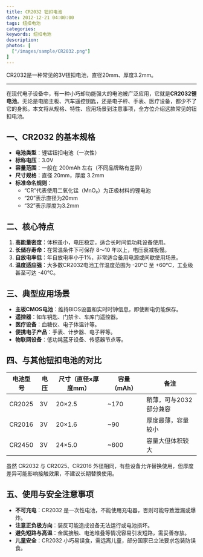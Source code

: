 ```yaml
---
title: CR2032 钮扣电池
date: 2012-12-21 04:00:00
tags: 纽扣电池
categories: 
keywords: 纽扣电池
description: 
photos: [
  ["/images/sample/CR2032.png"]
] 
---
```


CR2032是一种常见的3V钮扣电池，直径20mm、厚度3.2mm。

<!--more-->

---

在现代电子设备中，有一种小巧却功能强大的电池被广泛应用，它就是**CR2032锂电池**。无论是电脑主板、汽车遥控钥匙，还是电子秤、手表、医疗设备，都少不了它的身影。本文将从规格、特性、应用场景到注意事项，全方位介绍这款常见的钮扣电池。


## 一、CR2032 的基本规格

- **电池类型**：锂锰钮扣电池（一次性）
- **标称电压**：3.0V  
- **容量范围**：一般在 200mAh 左右（不同品牌略有差异）  
- **尺寸规格**：直径 20mm，厚度 3.2mm  
- **标准命名规则**：  
  - “CR”代表使用二氧化锰（MnO₂）为正极材料的锂电池  
  - “20”表示直径为20mm  
  - “32”表示厚度为3.2mm  

## 二、核心特点

1. **高能量密度**：体积虽小，电压稳定，适合长时间低功耗设备使用。
2. **长储存寿命**：在常温条件下可保存 8～10 年以上，电压衰减极慢。
3. **自放电率低**：年自放电率小于1%，非常适合备用电源或间歇使用场景。
4. **温度适应强**：大多数CR2032电池工作温度范围为 -20℃ 至 +60℃，工业级甚至可达 -40℃。

## 三、典型应用场景

- **主板CMOS电池**：维持BIOS设置和实时时钟信息，即使断电仍能保存。
- **遥控器**：如车钥匙、门禁卡、车库门遥控器。
- **医疗设备**：血糖仪、电子体温计等。
- **便携电子产品**：手表、计步器、电子秤等。
- **物联网设备**：低功耗蓝牙设备、传感器节点等。

## 四、与其他钮扣电池的对比

| 电池型号 | 电压 | 尺寸（直径×厚度mm） | 容量（mAh） | 备注 |
|----------|------|---------------------|--------------|------|
| CR2025   | 3V   | 20×2.5              | ~170         | 稍薄，可与2032部分兼容 |
| CR2016   | 3V   | 20×1.6              | ~90          | 厚度最薄，容量较小     |
| CR2450   | 3V   | 24×5.0              | ~600         | 容量大但体积较大       |

虽然 CR2032 与 CR2025、CR2016 外径相同，有些设备允许替换使用，但厚度差异可能影响接触效果，不建议长期替换使用。

## 五、使用与安全注意事项

- **不可充电**：CR2032 是一次性电池，不能使用充电器，否则可能导致泄漏或爆炸。
- **注意正负极方向**：装反可能造成设备无法运行或电池损坏。
- **避免短路与高温**：金属接触、电池堆叠等情况容易引发短路，需妥善存放。
- **儿童安全**：CR2032 小巧易误食，需远离儿童，部分国家已立法要求包装防误食。